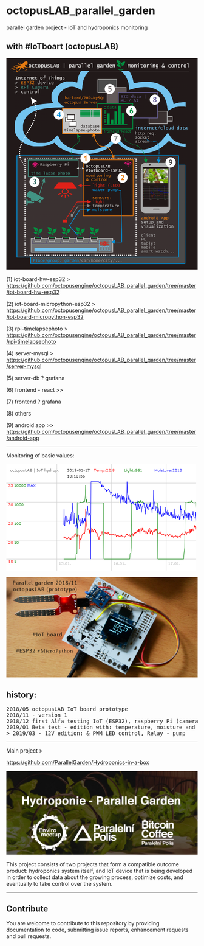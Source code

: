 # octopusLAB_parallel_garden
parallel garden project - IoT and hydroponics monitoring

with #IoTboart (octopusLAB)
---
![main1](./images/hydroponie-beta1902-dark.png )

(1) iot-board-hw-esp32 > https://github.com/octopusengine/octopusLAB_parallel_garden/tree/master/iot-board-hw-esp32

(2) iot-board-micropython-esp32 > https://github.com/octopusengine/octopusLAB_parallel_garden/tree/master/iot-board-micropython-esp32

(3) rpi-timelapsephoto > https://github.com/octopusengine/octopusLAB_parallel_garden/tree/master/rpi-timelapsephoto

(4) server-mysql > https://github.com/octopusengine/octopusLAB_parallel_garden/tree/master/server-mysql

(5) server-db ? grafana

(6) frontend - react >>

(7) frontend ? grafana

(8) others

(9) android app >> https://github.com/octopusengine/octopusLAB_parallel_garden/tree/master/android-app

---

Monitoring of basic values:

![data201812](./images/data20190117.png)

![prototyp1](./images/prototyp1.png)

## history:
<pre>
2018/05 octopusLAB IoT board prototype
2018/11 - version 1
2018/12 first Alfa testing IoT (ESP32), raspberry Pi (camera), server (MysQL, PHP, JS canvas)
2019/01 Beta test - edition with: temperature, moisture and light monitoring (MicroPython)
> 2019/03 - 12V edition: & PWM LED control, Relay - pump
</pre>


---
Main project >

https://github.com/ParallelGarden/Hydroponics-in-a-box

![main project](./images/loga-pp.png)

This project consists of two projects that form a compatible outcome product: hydroponics system itself, and IoT device that is being developed in order to collect data about the growing process, optimize costs, and eventually to take control over the system.

---
## Contribute
You are welcome to contribute to this repository by providing documentation to code, submitting issue reports, enhancement requests and pull requests.

